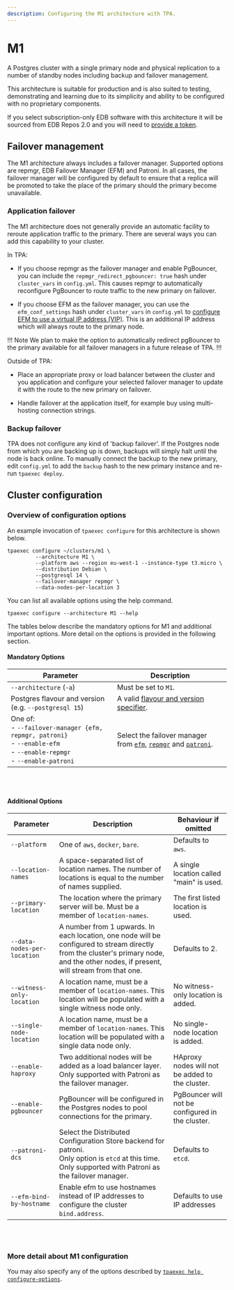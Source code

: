 ```yaml
---
description: Configuring the M1 architecture with TPA.
---
```


# M1

A Postgres cluster with a single primary node and physical replication
to a number of standby nodes including backup and failover management.

This architecture is suitable for production and is also suited to
testing, demonstrating and learning due to its simplicity and ability to
be configured with no proprietary components.

If you select subscription-only EDB software with this architecture
it will be sourced from EDB Repos 2.0 and you will need to 
[provide a token](edb_repositories.md).

## Failover management

The M1 architecture always includes a failover manager. Supported
options are repmgr, EDB Failover Manager (EFM) and Patroni. In all
cases, the failover manager will be configured by default to ensure that
a replica will be promoted to take the place of the primary should the
primary become unavailable. 

### Application failover

The M1 architecture does not generally provide an automatic facility to
reroute application traffic to the primary. There are several ways you
can add this capability to your cluster.

In TPA:

* If you choose repmgr as the failover manager and enable PgBouncer, you
  can include the `repmgr_redirect_pgbouncer: true` hash under
  `cluster_vars` in `config.yml`. This causes repmgr to automatically
  reconfigure PgBouncer to route traffic to the new primary on failover.
  
* If you choose EFM as the failover manager, you can use the
  `efm_conf_settings` hash under `cluster_vars` in `config.yml` to
  [configure EFM to use a virtual IP address
  (VIP)](/efm/latest/04_configuring_efm/05_using_vip_addresses/). This
  is an additional IP address which will always route to the primary
  node.

!!! Note
We plan to make the option to automatically redirect pgBouncer to the
primary available for all failover managers in a future release of TPA.
!!!

Outside of TPA:

* Place an appropriate proxy or load balancer between the cluster and
  you application and configure your selected failover manager to update
 it with the route to the new primary on failover.

* Handle failover at the application itself, for example buy using
  multi-hosting connection strings.

### Backup failover

TPA does not configure any kind of 'backup failover'. If the Postgres
node from which you are backing up is down, backups will simply halt
until the node is back online. To manually connect the backup to the new
primary, edit `config.yml` to add the `backup` hash to the new primary
instance and re-run `tpaexec deploy`. 

## Cluster configuration

### Overview of configuration options

An example invocation of `tpaexec configure` for this architecture
is shown below.

```shell
tpaexec configure ~/clusters/m1 \
         --architecture M1 \
         --platform aws --region eu-west-1 --instance-type t3.micro \
         --distribution Debian \
         --postgresql 14 \
         --failover-manager repmgr \
         --data-nodes-per-location 3
```

You can list all available options using the help command.

```shell
tpaexec configure --architecture M1 --help
```

The tables below describe the mandatory options for M1
and additional important options.
More detail on the options is provided in the following section.

#### Mandatory Options

| Parameter                                             | Description                                                                                 |
|-------------------------------------------------------|---------------------------------------------------------------------------------------------|
| `--architecture` (`-a`)                               | Must be set to `M1`.                                                                        |
| Postgres flavour and version (e.g. `--postgresql 15`) | A valid [flavour and version specifier](tpaexec-configure.md#postgres-flavour-and-version). |
| One of: <br> - `--failover-manager {efm, repmgr, patroni}`<br>- `--enable-efm`<br> - `--enable-repmgr`<br>- `--enable-patroni`  | Select the failover manager from [`efm`](efm.md), [`repmgr`](repmgr.md) and [`patroni`](patroni.md).                                                  |

<br/><br/>

#### Additional Options

| Parameter                 | Description                                                                                                       | Behaviour if omitted                                                                                 |
|---------------------------|-------------------------------------------------------------------------------------------------------------------|------------------------------------------------------------------------------------------------------|
| `--platform`              | One of `aws`, `docker`, `bare`.                                                                                   | Defaults to `aws`.                                                                                   |
| `--location-names` | A space-separated list of location names. The number of locations is equal to the number of names supplied. | A single location called "main" is used. |
| `--primary-location` | The location where the primary server will be. Must be a member of `location-names`. | The first listed location is used. |
| `--data-nodes-per-location` | A number from 1 upwards. In each location, one node will be configured to stream directly from the cluster's primary node, and the other nodes, if present, will stream from that one. | Defaults to 2.
| `--witness-only-location` | A location name, must be a member of `location-names`. This location will be populated with a single witness node only. | No witness-only location is added. |
| `--single-node-location` | A location name, must be a member of `location-names`.  This location will be populated with a single data node only. | No single-node location is added. |
| `--enable-haproxy`        | Two additional nodes will be added as a load balancer layer.<br/>Only supported with Patroni as the failover manager. | HAproxy nodes will not be added to the cluster.                                                      |
| `--enable-pgbouncer`        | PgBouncer will be configured in the Postgres nodes to pool connections for the primary. | PgBouncer will not be configured in the cluster.                                                      |
| `--patroni-dcs`           | Select the Distributed Configuration Store backend for patroni.<br/>Only option is `etcd` at this time. <br/>Only supported with Patroni as the failover manager. | Defaults to `etcd`. |
| `--efm-bind-by-hostname` | Enable efm to use hostnames instead of IP addresses to configure the cluster `bind.address`. | Defaults to use IP addresses |

<br/><br/>

### More detail about M1 configuration

You may also specify any of the options described by
[`tpaexec help configure-options`](tpaexec-configure.md).
